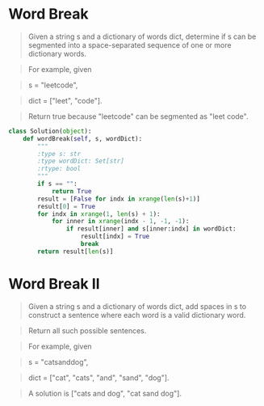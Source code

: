 # Word Break

> Given a string s and a dictionary of words dict, determine if s can be segmented into a space-separated sequence of one or more dictionary words.

> For example, given

> s = "leetcode",

> dict = ["leet", "code"].

> Return true because "leetcode" can be segmented as "leet code".

```Python
class Solution(object):
    def wordBreak(self, s, wordDict):
        """
        :type s: str
        :type wordDict: Set[str]
        :rtype: bool
        """
        if s == "":
            return True
        result = [False for indx in xrange(len(s)+1)]
        result[0] = True
        for indx in xrange(1, len(s) + 1):
            for inner in xrange(indx - 1, -1, -1):
                if result[inner] and s[inner:indx] in wordDict:
                    result[indx] = True
                    break
        return result[len(s)]
```

# Word Break II

> Given a string s and a dictionary of words dict, add spaces in s to construct a sentence where each word is a valid dictionary word.

> Return all such possible sentences.

> For example, given

> s = "catsanddog",

> dict = ["cat", "cats", "and", "sand", "dog"].

> A solution is ["cats and dog", "cat sand dog"].

```Python

```
